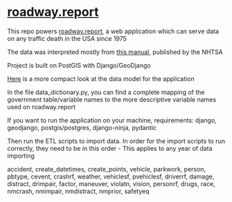 # [roadway.report](https:roadway.report)

This repo powers [roadway.report](https:roadway.report), a web application which can serve data on any traffic death in the USA since 1975


The data was interpreted mostly from [this manual](https://crashstats.nhtsa.dot.gov/Api/Public/ViewPublication/813556), published by the NHTSA

Project is built on PostGIS with Django/GeoDjango

[Here](https://roadway.report/schema) is a more compact look at the data model for the application

In the file data_dictionary.py, you can find a complete mapping of the government table/variable names to the more descriptive variable names used on roadway.report

If you want to run the application on your machine, 
requirements: django, geodjango, postgis/postgres, django-ninja, pydantic

Then run the ETL scripts to import data. In order for the import scripts to run correctly, they need to be in this order - This applies to any year of data importing

accident, create_datetimes, create_points, vehicle, parkwork, person, pbtype, cevent, crashrf, weather, vehiclesf, pvehiclesf, driverrf, damage, distract, drimpair, factor, maneuver, violatn, vision, personrf, drugs, race, nmcrash, nmimpair, nmdistract, nmprior, safetyeq
